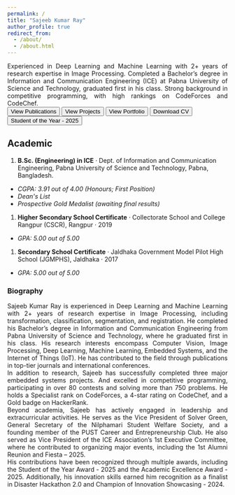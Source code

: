 ```yaml
---
permalink: /
title: "Sajeeb Kumar Ray"
author_profile: true
redirect_from: 
  - /about/
  - /about.html
---
```


<div align="justify"> Experienced in Deep Learning and Machine Learning with 2+ years of research expertise in Image Processing. Completed a Bachelor’s degree in Information and Communication Engineering (ICE) at Pabna University of Science and Technology, graduated first in his class. Strong background in competitive programming, with high rankings on CodeForces and CodeChef. <br></div>
<button class = "btn" onclick="window.location.href='https://sajeebray.github.io/publications/';">View Publications</button> <button class = "btn" onclick="window.location.href='https://sajeebray.github.io/projects/';">View Projects</button> <button class = "btn" onclick="window.location.href='https://sajeebray.github.io/portfolio/';">View Portfolio</button>
<button class = "btn" onclick="window.location.href='https://sajeebray.github.io/files/CV-SK-Ray.pdf';">Download CV</button>
<button class = "btn" onclick="window.location.href='https://sajeebray.github.io/portfolio/Std_year/';">Student of the Year - 2025</button>

Academic
-----

1. **B.Sc. (Engineering) in ICE**
 · Dept. of Information and Communication Engineering, Pabna University of Science and Technology, Pabna, Bangladesh.
- *CGPA: 3.91 out of 4.00 (Honours; First Position)*
- *Dean's List*
- *Prospective Gold Medalist (awaiting final results)*

1. **Higher Secondary School Certificate**
 · Collectorate School and College Rangpur (CSCR), Rangpur  · 2019
- *GPA: 5.00 out of 5.00*

1. **Secondary School Certificate**
 · Jaldhaka Government Model Pilot High School (JGMPHS), Jaldhaka  · 2017
- *GPA: 5.00 out of 5.00*


<h3> Biography </h3>

<div align="justify">
Sajeeb Kumar Ray is experienced in Deep Learning and Machine Learning with 2+ years of research expertise in Image Processing, including transformation, classification, segmentation, and registration. He completed his Bachelor’s degree in Information and Communication Engineering from Pabna University of Science and Technology, where he graduated first in his class. His research interests encompass Computer Vision, Image Processing, Deep Learning, Machine Learning, Embedded Systems, and the Internet of Things (IoT). He has contributed to the field through publications in top-tier journals and international conferences. 
<br>
In addition to research, Sajeeb has successfully completed three major embedded systems projects. And excelled in competitive programming, participating in over 80 contests and solving more than 750 problems. He holds a Specialist rank on CodeForces, a 4-star rating on CodeChef, and a Gold badge on HackerRank.
<br>
Beyond academia, Sajeeb has actively engaged in leadership and extracurricular activities. He serves as the Vice President of Solver Green, General Secretary of the Nilphamari Student Welfare Society, and a founding member of the PUST Career and Entrepreneurship Club. He also served as Vice President of the ICE Association’s 1st Executive Committee, where he contributed to organizing major events, including the 1st Alumni Reunion and Fiesta – 2025.
<br>
His contributions have been recognized through multiple awards, including the Student of the Year Award - 2025 and the Academic Excellence Award - 2025. Additionally, his innovation skills earned him recognition as a finalist in Disaster Hackathon 2.0 and Champion of Innovation Showcasing - 2024.
</div>
